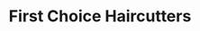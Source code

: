 ---
title: "First Choice Haircutters"
url: /strathmore/first-choice-haircutters/
shop: hairdresser
---